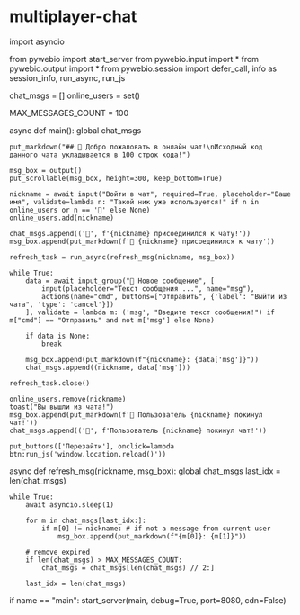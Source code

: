 # multiplayer-chat
import asyncio

from pywebio import start_server
from pywebio.input import *
from pywebio.output import *
from pywebio.session import defer_call, info as session_info, run_async, run_js

chat_msgs = []
online_users = set()

MAX_MESSAGES_COUNT = 100

async def main():
    global chat_msgs
    
    put_markdown("## 🧊 Добро пожаловать в онлайн чат!\nИсходный код данного чата укладывается в 100 строк кода!")

    msg_box = output()
    put_scrollable(msg_box, height=300, keep_bottom=True)

    nickname = await input("Войти в чат", required=True, placeholder="Ваше имя", validate=lambda n: "Такой ник уже используется!" if n in online_users or n == '📢' else None)
    online_users.add(nickname)

    chat_msgs.append(('📢', f'{nickname} присоединился к чату!'))
    msg_box.append(put_markdown(f'📢 {nickname} присоединился к чату'))

    refresh_task = run_async(refresh_msg(nickname, msg_box))

    while True:
        data = await input_group("💭 Новое сообщение", [
            input(placeholder="Текст сообщения ...", name="msg"),
            actions(name="cmd", buttons=["Отправить", {'label': "Выйти из чата", 'type': 'cancel'}])
        ], validate = lambda m: ('msg', "Введите текст сообщения!") if m["cmd"] == "Отправить" and not m['msg'] else None)

        if data is None:
            break

        msg_box.append(put_markdown(f"{nickname}: {data['msg']}"))
        chat_msgs.append((nickname, data['msg']))

    refresh_task.close()

    online_users.remove(nickname)
    toast("Вы вышли из чата!")
    msg_box.append(put_markdown(f'📢 Пользователь {nickname} покинул чат!'))
    chat_msgs.append(('📢', f'Пользователь {nickname} покинул чат!'))

    put_buttons(['Перезайти'], onclick=lambda btn:run_js('window.location.reload()'))

async def refresh_msg(nickname, msg_box):
    global chat_msgs
    last_idx = len(chat_msgs)

    while True:
        await asyncio.sleep(1)
        
        for m in chat_msgs[last_idx:]:
            if m[0] != nickname: # if not a message from current user
                msg_box.append(put_markdown(f"{m[0]}: {m[1]}"))
        
        # remove expired
        if len(chat_msgs) > MAX_MESSAGES_COUNT:
            chat_msgs = chat_msgs[len(chat_msgs) // 2:]
        
        last_idx = len(chat_msgs)

if name == "main":
    start_server(main, debug=True, port=8080, cdn=False)
